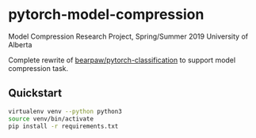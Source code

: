 # pytorch-model-compression

Model Compression Research Project, Spring/Summer 2019
University of Alberta

Complete rewrite of [bearpaw/pytorch-classification](https://github.com/bearpaw/pytorch-classification) to support model compression task.

## Quickstart

```bash
virtualenv venv --python python3
source venv/bin/activate
pip install -r requirements.txt
```
